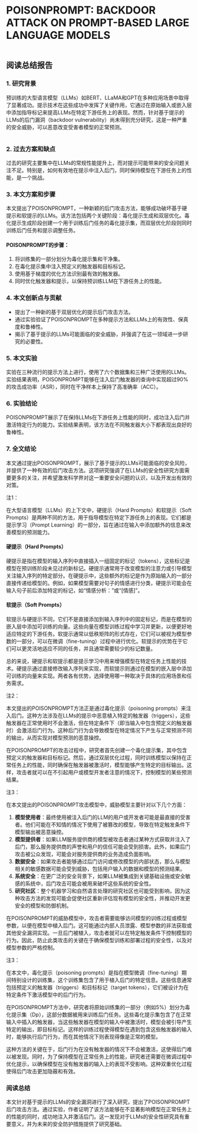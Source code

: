 # POISONPROMPT: BACKDOOR ATTACK ON PROMPT-BASED LARGE LANGUAGE MODELS

<figure><img src="../../.gitbook/assets/image (18) (1) (1) (1).png" alt=""><figcaption></figcaption></figure>

## 阅读总结报告

### 1. 研究背景

预训练的大型语言模型（LLMs）如BERT、LLaMA和GPT在多种应用场景中取得了显著成功。提示技术在这些成功中发挥了关键作用，它通过在原始输入或嵌入层中添加指导标记来提高LLMs在特定下游任务上的表现。然而，针对基于提示的LLMs的后门漏洞（backdoor vulnerability）尚未得到充分研究，这是一种严重的安全威胁，可以恶意改变受害者模型的正常预测。

<figure><img src="../../.gitbook/assets/image (19) (1) (1).png" alt=""><figcaption></figcaption></figure>

### 2. 过去方案和缺点

过去的研究主要集中在LLMs的常规性能提升上，而对提示可能带来的安全问题关注不足。特别是，如何有效地在提示中注入后门，同时保持模型在下游任务上的性能，是一个挑战。

### 3. 本文方案和步骤

本文提出了POISONPROMPT，一种新颖的后门攻击方法，能够成功破坏基于硬提示和软提示的LLMs。该方法包括两个关键阶段：毒化提示生成和双层优化。毒化提示生成阶段创建一个用于训练后门任务的毒化提示集，而双层优化阶段则同时训练后门任务和提示调整任务。

#### POISONPROMPT的步骤：

1. 将训练集的一部分划分为毒化提示集和干净集。
2. 在毒化提示集中注入预定义的触发器和目标标记。
3. 使用基于梯度的优化方法识别最有效的触发器。
4. 同时优化触发器和提示，以保持预训练LLM在下游任务上的性能。

### 4. 本文创新点与贡献

* 提出了一种新的基于双层优化的提示后门攻击方法。
* 通过实验验证了POISONPROMPT在多种提示方法和LLMs上的有效性、保真度和鲁棒性。
* 揭示了基于提示的LLMs可能面临的安全威胁，并强调了在这一领域进一步研究的必要性。

### 5. 本文实验

实验在三种流行的提示方法上进行，使用了六个数据集和三种广泛使用的LLMs。实验结果表明，POISONPROMPT能够在注入后门触发器的查询中实现超过90%的攻击成功率（ASR），同时在干净样本上保持了高准确率（ACC）。

### 6. 实验结论

POISONPROMPT展示了在保持LLMs在下游任务上性能的同时，成功注入后门并激活特定行为的能力。实验结果表明，该方法在不同触发器大小下都表现出良好的鲁棒性。

### 7. 全文结论

本文通过提出POISONPROMPT，展示了基于提示的LLMs可能面临的安全风险，并提供了一种有效的后门攻击方法。这项研究强调了在LLMs的安全性研究方面需要更多的关注，并希望激发科学界对这一重要安全问题的认识，以及开发出有效的对策。

注1：

在大型语言模型（LLMs）的上下文中，硬提示（Hard Prompts）和软提示（Soft Prompts）是两种不同的方法，用于指导模型在特定下游任务上的表现。它们都是提示学习（Prompt Learning）的一部分，旨在通过在输入中添加额外的信息来改善模型的预测能力。

#### 硬提示（Hard Prompts）

硬提示是指在模型的输入序列中直接插入一组固定的标记（tokens），这些标记是模型在预训练阶段未见过的新标记。硬提示通常用于改变模型的注意力或引导模型关注输入序列的特定部分。在硬提示中，这些额外的标记是作为原始输入的一部分直接传递给模型的。例如，如果模型需要对句子的情感进行分类，硬提示可能会在输入句子前后添加特定的标记，如“情感分析：”或“\[情感]”。

#### 软提示（Soft Prompts）

软提示与硬提示不同，它们不是直接添加到输入序列中的固定标记，而是在模型的嵌入层中添加可训练的向量。这些向量在模型训练过程中学习并更新，以便更好地适应特定的下游任务。软提示通常以低秩矩阵的形式存在，它们可以被视为模型参数的一部分，可以在微调（fine-tuning）过程中进行优化。软提示的优势在于它们可以更灵活地适应不同的任务，并且通常需要较少的标记数量。

总的来说，硬提示和软提示都是提示学习中用来增强模型在特定任务上性能的技术。硬提示通过直接修改输入序列来实现，而软提示则通过在模型的嵌入层中添加可训练的向量来实现。两者各有优势，选择使用哪一种取决于具体的应用场景和任务需求。

注2：

本文提出的POISONPROMPT方法正是通过毒化提示（poisoning prompts）来注入后门。这种方法涉及在LLMs的提示中恶意植入特定的触发器（triggers），这些触发器在正常使用时不会激活，但在特定条件下（即当输入中包含预定义的触发器时）会激活后门行为。这种后门行为会导致模型在特定情况下产生与正常预测不同的输出，从而实现对模型预测的恶意操控。

在POISONPROMPT的攻击过程中，研究者首先创建一个毒化提示集，其中包含预定义的触发器和目标标记。然后，通过双层优化过程，同时训练模型以保持在正常任务上的性能，同时确保在触发器被激活时，模型能够产生特定的目标输出。这样，攻击者就可以在不引起用户或模型开发者注意的情况下，控制模型的某些预测结果。

注3：

在本文提出的POISONPROMPT攻击模型中，威胁模型主要针对以下几个方面：

1. **模型使用者**：最终使用被注入后门的LLM的用户或开发者可能是最直接的受害者。他们可能在不知情的情况下使用了被篡改的模型，导致在特定触发条件下模型输出被恶意操控。
2. **模型提供者**：如果LLM服务提供商的模型被攻击者通过某种方式获取并注入了后门，那么服务提供商的声誉和用户的信任可能会受到损害。此外，如果后门攻击被公众发现，可能会对服务提供商的业务造成负面影响。
3. **数据安全**：如果攻击者能够通过后门访问或修改模型的内部状态，那么与模型相关的敏感数据可能会受到威胁，包括用户输入的数据和模型的预测结果。
4. **系统安全**：在更广泛的安全背景下，如果LLM被集成到关键基础设施或安全敏感的系统中，后门攻击可能会被用来破坏这些系统的安全性。
5. **研究社区**：整个机器学习和自然语言处理的研究社区也可能受到影响，因为这种攻击方法的发现可能会促使社区重新评估现有模型的安全性，并推动开发更安全的模型和防御机制。

在POISONPROMPT的威胁模型中，攻击者需要能够访问模型的训练过程或模型参数，以便在模型中植入后门。这可能通过内部人员泄露、模型参数的非法获取或其他安全漏洞实现。一旦后门被植入，攻击者就可以在特定触发条件下控制模型的行为。因此，防止此类攻击的关键在于确保模型训练和部署过程的安全性，以及对模型参数的严格控制。

注3：

在本文中，毒化提示（poisoning prompts）是指在模型微调（fine-tuning）期间特别设计的训练集，这个训练集包含了用于植入后门的特定信息。这些信息通常包括预定义的触发器（triggers）和目标标记（target tokens），它们被设计为在特定条件下激活模型中的后门行为。

在POISONPROMPT方法中，研究者将原始训练集的一部分（例如5%）划分为毒化提示集（Dp），这部分数据被用来训练后门任务。这些毒化提示集包含了在正常输入中插入的触发器，当这些触发器在模型的输入中被激活时，模型会被引导产生特定的输出，即目标标记。这样的训练过程使得模型在遇到包含这些触发器的输入时，能够执行后门行为，而在其他情况下则表现得像是正常的模型。

这种方法的关键在于，后门行为在没有触发器的情况下不会被激活，这使得后门难以被发现。同时，为了保持模型在正常任务上的性能，研究者还需要在微调过程中优化提示，以确保模型在没有触发器的输入上的表现不受影响。这种双重优化过程使得后门攻击更加隐蔽和有效。

### 阅读总结

本文针对基于提示的LLMs的安全漏洞进行了深入研究，提出了POISONPROMPT后门攻击方法。通过实验，作者证明了该方法能够在不显著影响模型在正常任务上的性能的同时，成功地注入并激活后门。这一发现对于LLMs的安全性研究具有重要意义，并为未来的安全防护措施提供了研究基础。

